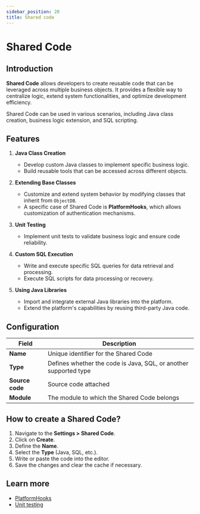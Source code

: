 ```yaml
---
sidebar_position: 20
title: Shared code
---
```


# Shared Code

## Introduction

**Shared Code** allows developers to create reusable code that can be leveraged across multiple business objects. It provides a flexible way to centralize logic, extend system functionalities, and optimize development efficiency.

Shared Code can be used in various scenarios, including Java class creation, business logic extension, and SQL scripting.

## Features

1. **Java Class Creation**  
   - Develop custom Java classes to implement specific business logic.  
   - Build reusable tools that can be accessed across different objects.  

2. **Extending Base Classes**  
   - Customize and extend system behavior by modifying classes that inherit from `ObjectDB`.  
   - A specific case of Shared Code is **PlatformHooks**, which allows customization of authentication mechanisms.  

3. **Unit Testing**  
   - Implement unit tests to validate business logic and ensure code reliability.  

4. **Custom SQL Execution**  
   - Write and execute specific SQL queries for data retrieval and processing.  
   - Execute SQL scripts for data processing or recovery.  
  
5. **Using Java Libraries**  
   - Import and integrate external Java libraries into the platform.  
   - Extend the platform's capabilities by reusing third-party Java code.  
  
## Configuration

| Field | Description |
| ----- | ----------- |
| **Name** | Unique identifier for the Shared Code |
| **Type** | Defines whether the code is Java, SQL, or another supported type |
| **Source code** | Source code attached |
| **Module** | The module to which the Shared Code belongs |

## How to create a Shared Code?

1. Navigate to the **Settings > Shared Code**.  
2. Click on **Create**.  
3. Define the **Name**.  
4. Select the **Type** (Java, SQL, etc.).  
5. Write or paste the code into the editor.  
6. Save the changes and clear the cache if necessary.  

## Learn more

- [PlatformHooks](/lesson/docs/core/platform-hooks)  
- [Unit testing](/lesson/docs/core/unit-testing)    

